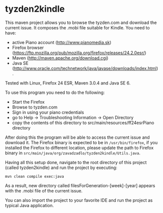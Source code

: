 tyzden2kindle
=============

This maven project allows you to browse the tyzden.com and download the current issue. It composes the .mobi file suitable for Kindle. You need to have:

- active Piano account (http://www.pianomedia.sk)
- Firefox browser (https://ftp.mozilla.org/pub/mozilla.org/firefox/releases/24.2.0esr/)
- Maven (http://maven.apache.org/download.cgi)
- Java SE (http://www.oracle.com/technetwork/java/javase/downloads/index.html).

Tested with Linux, Firefox 24 ESR, Maven 3.0.4 and Java SE 6.

To use this program you need to do the following:

- Start the Firefox
- Browse to tyzden.com
- Sign in using your piano credentials
- go to Help -> Troubleshooting Information -> Open Directory
- copy the contents of this directory to src/main/resources/ff24esrPiano directory

After doing this the program will be able to access the current issue and download it. The Firefox binary is expected to be in ```/usr/bin/firefox```, if you installed the Firefox to different location, please update the path to Firefox binary in ```src/main/java/org/zavadzadlo/tyzden2kindle/Utils.java```.

Having all this setup done, navigate to the root directory of this project (called tyzden2kindle) and run the project by executing:

```
mvn clean compile exec:java
```

As a result, new directory called filesForGeneration-[week]-[year] appears with the .mobi file of the current issue.

You can also import the project to your favorite IDE and run the project as typical Java application.
